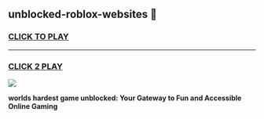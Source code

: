 
## unblocked-roblox-websites 👋
<h3>
<a href="https://premium.freeplayer.one?title=unblocked-roblox-websites&ref=14F">CLICK TO PLAY</a></h3>
<hr>

<h3>
<a href="https://premium.freeplayer.one?title=unblocked-roblox-websites&ref=14F">CLICK 2 PLAY</a>
  
</h3>

<a href="https://premium.freeplayer.one?title=unblocked-roblox-websites&ref=12F/"><img src="https://clearcache.store/games.png"></a>


**worlds hardest game unblocked: Your Gateway to Fun and Accessible Online Gaming**
